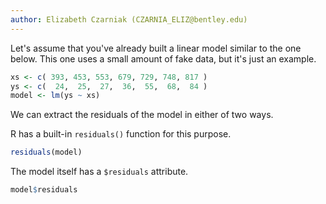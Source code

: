```yaml
---
author: Elizabeth Czarniak (CZARNIA_ELIZ@bentley.edu)
---
```


Let's assume that you've already built a linear model similar to the one below.
This one uses a small amount of fake data, but it's just an example.

```R
xs <- c( 393, 453, 553, 679, 729, 748, 817 )
ys <- c(  24,  25,  27,  36,  55,  68,  84 )
model <- lm(ys ~ xs)
```

We can extract the residuals of the model in either of two ways.

R has a built-in `residuals()` function for this purpose.

```R
residuals(model)
```

The model itself has a `$residuals` attribute.

```R
model$residuals
```
